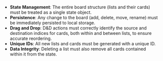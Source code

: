 - **State Management**: The entire board structure (lists and their cards) must be treated as a single state object.
- **Persistence**: Any change to the board (add, delete, move, rename) must be immediately persisted to local storage.
- **Drag and Drop**: D&D actions must correctly identify the source and destination indices for cards, both within and between lists, to ensure accurate reordering.
- **Unique IDs**: All new lists and cards must be generated with a unique ID.
- **Data Integrity**: Deleting a list must also remove all cards contained within it from the state.
